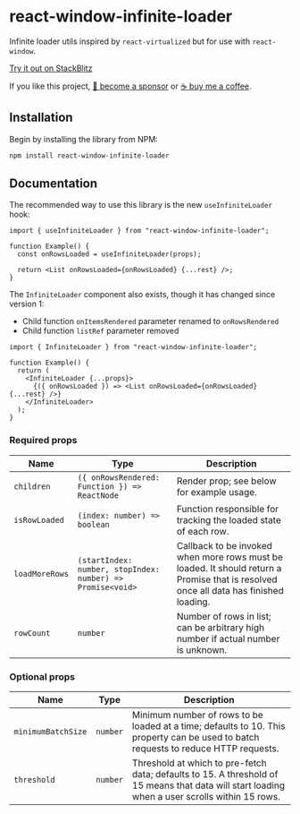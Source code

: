 # react-window-infinite-loader

Infinite loader utils inspired by `react-virtualized` but for use with `react-window`.

[Try it out on StackBlitz](https://stackblitz.com/edit/vitejs-vite-qafawqxm?file=src%2FApp.tsx)

If you like this project, [🎉 become a sponsor](https://github.com/sponsors/bvaughn/) or [☕ buy me a coffee](https://buymeacoffee.com/bvaughn).

## Installation

Begin by installing the library from NPM:

```sh
npm install react-window-infinite-loader
```

## Documentation

The recommended way to use this library is the new `useInfiniteLoader` hook:
```tsx
import { useInfiniteLoader } from "react-window-infinite-loader";

function Example() {
  const onRowsLoaded = useInfiniteLoader(props);

  return <List onRowsLoaded={onRowsLoaded} {...rest} />;
}
```

The `InfiniteLoader` component also exists, though it has changed since version 1:
- Child function `onItemsRendered` parameter renamed to `onRowsRendered`
- Child function `listRef` parameter removed

```tsx
import { InfiniteLoader } from "react-window-infinite-loader";

function Example() {
  return (
    <InfiniteLoader {...props}>
      {({ onRowsLoaded }) => <List onRowsLoaded={onRowsLoaded} {...rest} />}
    </InfiniteLoader>
  );
}
```

### Required props
| Name | Type | Description |
| --- | --- | --- |
| `children` | `({ onRowsRendered: Function }) => ReactNode` | Render prop; see below for example usage. |
| `isRowLoaded` | `(index: number) => boolean` | Function responsible for tracking the loaded state of each row. |
| `loadMoreRows` | `(startIndex: number, stopIndex: number) => Promise<void>` | Callback to be invoked when more rows must be loaded. It should return a Promise that is resolved once all data has finished loading. |
| `rowCount` | `number` | Number of rows in list; can be arbitrary high number if actual number is unknown. |

### Optional props
| Name | Type | Description |
| --- | --- | --- |
| `minimumBatchSize` | `number` | Minimum number of rows to be loaded at a time; defaults to 10. This property can be used to batch requests to reduce HTTP requests. |
| `threshold` | `number` | Threshold at which to pre-fetch data; defaults to 15. A threshold of 15 means that data will start loading when a user scrolls within 15 rows. |
